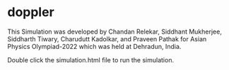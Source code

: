# doppler

This Simulation was developed by Chandan Relekar,  Siddhant Mukherjee, Siddharth Tiwary, Charudutt Kadolkar, and Praveen Pathak for Asian Physics Olympiad-2022 which was held at Dehradun, India.

Double click the simulation.html file to run the simulation.
